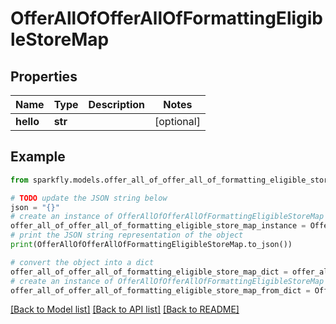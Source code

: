 # OfferAllOfOfferAllOfFormattingEligibleStoreMap


## Properties

Name | Type | Description | Notes
------------ | ------------- | ------------- | -------------
**hello** | **str** |  | [optional] 

## Example

```python
from sparkfly.models.offer_all_of_offer_all_of_formatting_eligible_store_map import OfferAllOfOfferAllOfFormattingEligibleStoreMap

# TODO update the JSON string below
json = "{}"
# create an instance of OfferAllOfOfferAllOfFormattingEligibleStoreMap from a JSON string
offer_all_of_offer_all_of_formatting_eligible_store_map_instance = OfferAllOfOfferAllOfFormattingEligibleStoreMap.from_json(json)
# print the JSON string representation of the object
print(OfferAllOfOfferAllOfFormattingEligibleStoreMap.to_json())

# convert the object into a dict
offer_all_of_offer_all_of_formatting_eligible_store_map_dict = offer_all_of_offer_all_of_formatting_eligible_store_map_instance.to_dict()
# create an instance of OfferAllOfOfferAllOfFormattingEligibleStoreMap from a dict
offer_all_of_offer_all_of_formatting_eligible_store_map_from_dict = OfferAllOfOfferAllOfFormattingEligibleStoreMap.from_dict(offer_all_of_offer_all_of_formatting_eligible_store_map_dict)
```
[[Back to Model list]](../README.md#documentation-for-models) [[Back to API list]](../README.md#documentation-for-api-endpoints) [[Back to README]](../README.md)


